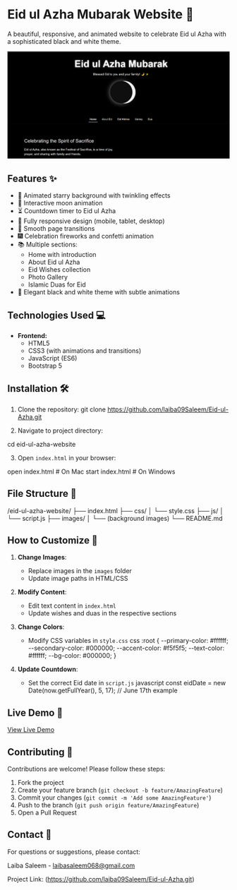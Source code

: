 # Eid ul Azha Mubarak Website 🌙

A beautiful, responsive, and animated website to celebrate Eid ul Azha with a sophisticated black and white theme.

![Eid ul Azha Website Preview](Eid-Mubarak.png)

## Features ✨

- 🌌 Animated starry background with twinkling effects
- 🌙 Interactive moon animation
- ⏳ Countdown timer to Eid ul Azha
- 📱 Fully responsive design (mobile, tablet, desktop)
- 💫 Smooth page transitions
- 🎆 Celebration fireworks and confetti animation
- 📚 Multiple sections:
  - Home with introduction
  - About Eid ul Azha
  - Eid Wishes collection
  - Photo Gallery
  - Islamic Duas for Eid
- 🎨 Elegant black and white theme with subtle animations

## Technologies Used 💻

- **Frontend:**
  - HTML5
  - CSS3 (with animations and transitions)
  - JavaScript (ES6)
  - Bootstrap 5

## Installation 🛠️

1. Clone the repository:
git clone https://github.com/laiba09Saleem/Eid-ul-Azha.git


2. Navigate to project directory:

cd eid-ul-azha-website


3. Open `index.html` in your browser:

open index.html  # On Mac
start index.html # On Windows


## File Structure 📂

/eid-ul-azha-website/
├── index.html
├── css/
│   └── style.css
├── js/
│   └── script.js
├── images/
│   └── (background images)
└── README.md

## How to Customize 🎨

1. **Change Images**:
   - Replace images in the `images` folder
   - Update image paths in HTML/CSS

2. **Modify Content**:
   - Edit text content in `index.html`
   - Update wishes and duas in the respective sections

3. **Change Colors**:
   - Modify CSS variables in `style.css`
css
   :root {
       --primary-color: #ffffff;
       --secondary-color: #000000;
       --accent-color: #f5f5f5;
       --text-color: #ffffff;
       --bg-color: #000000;
   }


4. **Update Countdown**:
   - Set the correct Eid date in `script.js`
javascript
   const eidDate = new Date(now.getFullYear(), 5, 17); // June 17th example


## Live Demo 🔗

[View Live Demo](https://laiba09saleem.github.io/Eid-ul-Azha/)

## Contributing 🤝

Contributions are welcome! Please follow these steps:

1. Fork the project
2. Create your feature branch (`git checkout -b feature/AmazingFeature`)
3. Commit your changes (`git commit -m 'Add some AmazingFeature'`)
4. Push to the branch (`git push origin feature/AmazingFeature`)
5. Open a Pull Request


## Contact 📧

For questions or suggestions, please contact:

Laiba Saleem - laibasaleem068@gmail.com

Project Link: (https://github.com/laiba09Saleem/Eid-ul-Azha.git)
